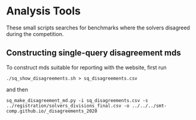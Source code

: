 # Analysis Tools

These small scripts searches for benchmarks where the solvers
disagreed during the competition.

## Constructing single-query disagreement mds

To construct mds suitable for reporting with the website, first run

```./sq_show_disagreements.sh > sq_disagreements.csv```

and then

```sq_make_disagreement_md.py -i sq_disagreements.csv -s ../registration/solvers_divisions_final.csv -o ../../../smt-comp.github.io/_disagreements_2020```


